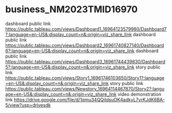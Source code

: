 # business_NM2023TMID16970


dashboard public link https://public.tableau.com/views/Dashboard1_16964123579980/Dashboard7?:language=en-US&:display_count=n&:origin=viz_share_link
dashboard public link https://public.tableau.com/views/Dashboard2_16961740827140/Dashboard6?:language=en-US&:display_count=n&:origin=viz_share_link
dashboard public link https://public.tableau.com/views/Dashboard3_16961744439830/Dashboard5?:language=en-US&:display_count=n&:origin=viz_share_link
story public link https://public.tableau.com/views/Story1_16961746103650/Story1?:language=en-US&:display_count=n&:origin=viz_share_link
story public link https://public.tableau.com/views/Newstory_16964114467870/Story2?:language=en-US&:display_count=n&:origin=viz_share_link
video demonstration link https://drive.google.com/file/d/1qmu34QQjIdsuOK4adkyL7vrKJdK6BA-5/view?usp=drivesdk
